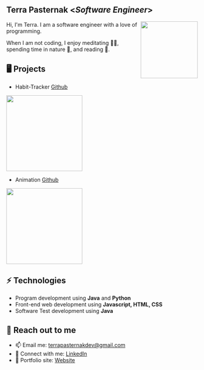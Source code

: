 <h2> Terra Pasternak <<i>Software Engineer</i>></h2>

<img align='right' src='https://github.com/user-attachments/assets/09a1f047-1c85-430c-afd8-774efacb0073' width='150"'> 

Hi, I'm Terra. I am a software engineer with a love of programming. 

When I am not coding, I enjoy meditating 🧘‍♀️, spending time in nature 🌳, and reading 📕.

## 🖥️ Projects
* Habit-Tracker [Github](https://github.com/tpaster/habit-tracker)
<img align='center' src='https://user-images.githubusercontent.com/120615847/211988148-422d4d5f-b15c-4cdb-9977-39cdf8ffba2c.jpg' width='200"'>

* Animation [Github](https://github.com/tpaster/animation)
<img align='center' src='https://user-images.githubusercontent.com/120615847/212502402-78f34679-043a-48ba-80af-6b2d2860b156.jpg' width='200"'>


## ⚡ Technologies
- Program development using **Java** and **Python**
- Front-end web development using **Javascript, HTML, CSS**
- Software Test development using **Java**

## 👋 Reach out to me
- 📫 Email me: [terrapasternakdev@gmail.com](mailto:terrapasternakdev@gmail.com)
- 💼 Connect with me: [LinkedIn](https://www.linkedin.com/in/terrapasternak)
- 🧳 Portfolio site: [Website](https://www.terrapasternakdev.com)

